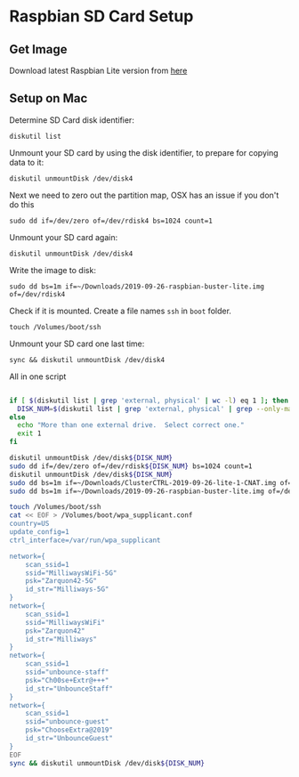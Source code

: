 # Raspbian SD Card Setup

## Get Image
Download latest Raspbian Lite version from [here](https://www.raspberrypi.org/downloads/raspbian/)

## Setup on Mac
Determine SD Card disk identifier:
```
diskutil list
```
Unmount your SD card by using the disk identifier, to prepare for copying data to it:
```
diskutil unmountDisk /dev/disk4
```
Next we need to zero out the partition map, OSX has an issue if you don't do this
```
sudo dd if=/dev/zero of=/dev/rdisk4 bs=1024 count=1
```

Unmount your SD card again:
```
diskutil unmountDisk /dev/disk4
```

Write the image to disk:
```
sudo dd bs=1m if=~/Downloads/2019-09-26-raspbian-buster-lite.img of=/dev/rdisk4
```

Check if it is mounted. Create a file names `ssh` in `boot` folder.
```
touch /Volumes/boot/ssh
```

Unmount your SD card one last time:
```
sync && diskutil unmountDisk /dev/disk4
```


All in one script
```bash

if [ $(diskutil list | grep 'external, physical' | wc -l) eq 1 ]; then
  DISK_NUM=$(diskutil list | grep 'external, physical' | grep --only-matching '/dev/disk[0-9]\+' | grep --only-matching '[0-9]\+')
else
  echo "More than one external drive.  Select correct one."
  exit 1
fi

diskutil unmountDisk /dev/disk${DISK_NUM}
sudo dd if=/dev/zero of=/dev/rdisk${DISK_NUM} bs=1024 count=1
diskutil unmountDisk /dev/disk${DISK_NUM}
sudo dd bs=1m if=~/Downloads/ClusterCTRL-2019-09-26-lite-1-CNAT.img of=/dev/rdisk${DISK_NUM}
sudo dd bs=1m if=~/Downloads/2019-09-26-raspbian-buster-lite.img of=/dev/rdisk${DISK_NUM}

touch /Volumes/boot/ssh
cat << EOF > /Volumes/boot/wpa_supplicant.conf
country=US
update_config=1
ctrl_interface=/var/run/wpa_supplicant

network={
	scan_ssid=1
	ssid="MilliwaysWiFi-5G"
	psk="Zarquon42-5G"
	id_str="Milliways-5G"
}
network={
	scan_ssid=1
	ssid="MilliwaysWiFi"
	psk="Zarquon42"
	id_str="Milliways"
}
network={
	scan_ssid=1
	ssid="unbounce-staff"
	psk="Ch00se+Extr@+++"
	id_str="UnbounceStaff"
}
network={
	scan_ssid=1
	ssid="unbounce-guest"
	psk="ChooseExtra@2019"
	id_str="UnbounceGuest"
}
EOF
sync && diskutil unmountDisk /dev/disk${DISK_NUM}
```
